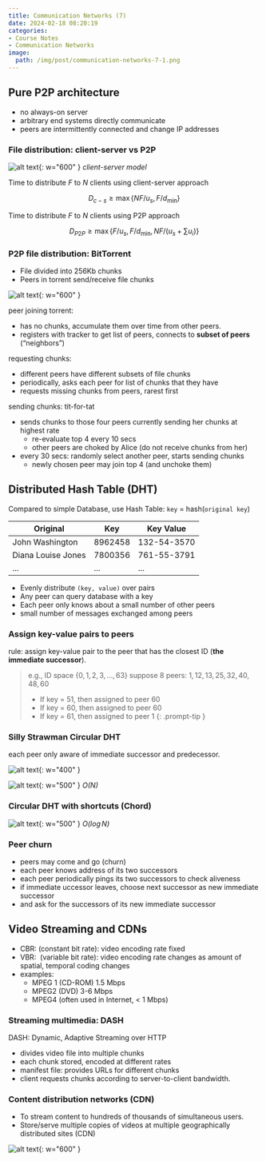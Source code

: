 ```yaml
---
title: Communication Networks (7)
date: 2024-02-18 08:20:19
categories:
- Course Notes
- Communication Networks
image:
  path: /img/post/communication-networks-7-1.png
---
```


## Pure P2P architecture

- no always-on server
- arbitrary end systems directly communicate
- peers are intermittently connected and change IP addresses

### File distribution: client-server vs P2P

![alt text](/img/post/communication-networks-7.png){: w="600" }
_client-server model_

Time to distribute $F$ to $N$ clients using client-server approach

$$
D_{c-s} \geq \max \left\{N F / u_s, F / d_{\min }\right\}
$$

Time to  distribute $F$ to $N$ clients using P2P approach

$$
D_{P 2 P} \geq \max \left\{F / u_s, F / d_{\min }, N F /\left(u_s+\sum u_i\right)\right\}
$$

### P2P file distribution: BitTorrent

- File divided into 256Kb chunks
- Peers in torrent send/receive file chunks

![alt text](/img/post/communication-networks-7-1.png){: w="600" }

peer joining torrent:

- has no chunks, accumulate them over time from other peers.
- registers with tracker to get list of peers, connects to **subset of peers** (“neighbors”)

requesting chunks:

- different peers have different subsets of file chunks
- periodically, asks each peer for list of chunks that they have
- requests missing chunks from peers, rarest first

sending chunks: tit-for-tat

- sends chunks to those four peers currently sending her chunks at highest rate
  - re-evaluate top 4 every 10 secs
  - other peers are choked by Alice (do not receive chunks from her)
- every 30 secs: randomly select another peer, starts sending chunks
  - newly chosen peer may join top 4 (and unchoke them)

## Distributed Hash Table (DHT)

Compared to simple Database, use Hash Table: `key` = hash(`original key`)

Original|Key|Key Value
--|--|--
John Washington|8962458|132-54-3570
Diana Louise Jones|7800356|761-55-3791
...|...|...

- Evenly distribute `(key, value)` over pairs
- Any peer can query database with a key
- Each peer only knows about a small number of other peers
- small number of messages exchanged among peers

### Assign key-value pairs to peers

rule: assign key-value pair to the peer that has the closest ID (**the immediate successor**).

> e.g., ID space $\{0,1,2,3,…,63\}$
> suppose 8 peers: $1, 12, 13, 25, 32, 40, 48, 60$
>
> - If key = 51, then assigned to peer 60
> - If key = 60, then assigned to peer 60
> - If key = 61, then assigned to peer 1
{: .prompt-tip }

### Silly Strawman Circular DHT

each peer only aware of immediate successor and predecessor.

![alt text](/img/post/communication-networks-7-2.png){: w="400" }

![alt text](/img/post/communication-networks-7-3.png){: w="500" }
_$O(N)$_

### Circular DHT with shortcuts (Chord)

![alt text](/img/post/communication-networks-7-5.png){: w="500" }
_$O(\log N)$_

### Peer churn

- peers may come and go (churn)
- each peer knows address of its two successors
- each peer periodically pings its two successors to check aliveness
- if immediate uccessor leaves, choose next successor as new immediate successor
- and ask for the successors of its new immediate successor

## Video Streaming and CDNs

- CBR: (constant bit rate): video encoding rate fixed
- VBR:  (variable bit rate): video encoding rate changes as amount of spatial, temporal coding changes
- examples:
  - MPEG 1 (CD-ROM) 1.5 Mbps
  - MPEG2 (DVD) 3-6 Mbps
  - MPEG4 (often used in Internet, < 1 Mbps)

### Streaming multimedia: DASH

DASH: Dynamic, Adaptive Streaming over HTTP

- divides video file into multiple chunks
- each chunk stored, encoded at different rates
- manifest file: provides URLs for different chunks
- client requests chunks according to server-to-client bandwidth.

### Content distribution networks (CDN)

- To stream content to hundreds of thousands of simultaneous users.
- Store/serve multiple copies of videos at multiple geographically distributed sites (CDN)

![alt text](/img/post/communication-networks-7-6.png){: w="600" }
